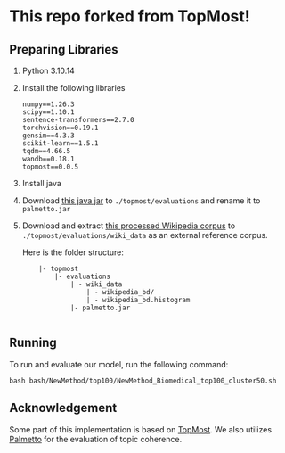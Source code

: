 # This repo forked from TopMost!

## Preparing Libraries

1. Python 3.10.14
2. Install the following libraries
    ```
    numpy==1.26.3
    scipy==1.10.1
    sentence-transformers==2.7.0
    torchvision==0.19.1
    gensim==4.3.3
    scikit-learn==1.5.1
    tqdm==4.66.5
    wandb==0.18.1
    topmost==0.0.5
    ```
2. Install java
3. Download [this java jar](https://hobbitdata.informatik.uni-leipzig.de/homes/mroeder/palmetto/palmetto-0.1.0-jar-with-dependencies.jar) to `./topmost/evaluations` and rename it to `palmetto.jar`
4. Download and extract [this processed Wikipedia corpus](https://hobbitdata.informatik.uni-leipzig.de/homes/mroeder/palmetto/Wikipedia_bd.zip) to `./topmost/evaluations/wiki_data` as an external reference corpus.

    Here is the folder structure:
    ```
        |- topmost
            |- evaluations
                | - wiki_data
                    | - wikipedia_bd/
                    | - wikipedia_bd.histogram
                |- palmetto.jar
            
    ```

## Running
To run and evaluate our model, run the following command:

```
bash bash/NewMethod/top100/NewMethod_Biomedical_top100_cluster50.sh
```


## Acknowledgement
Some part of this implementation is based on [TopMost](https://github.com/BobXWu/TopMost). We also utilizes [Palmetto](https://github.com/dice-group/Palmetto) for the evaluation of topic coherence.
